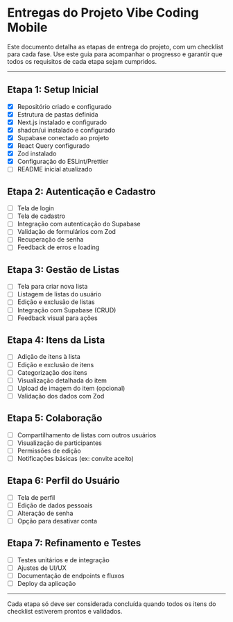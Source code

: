 # Entregas do Projeto Vibe Coding Mobile

Este documento detalha as etapas de entrega do projeto, com um checklist para cada fase. Use este guia para acompanhar o progresso e garantir que todos os requisitos de cada etapa sejam cumpridos.

---

## Etapa 1: Setup Inicial

- [x] Repositório criado e configurado
- [x] Estrutura de pastas definida
- [x] Next.js instalado e configurado
- [x] shadcn/ui instalado e configurado
- [x] Supabase conectado ao projeto
- [x] React Query configurado
- [x] Zod instalado
- [x] Configuração do ESLint/Prettier
- [ ] README inicial atualizado

## Etapa 2: Autenticação e Cadastro

- [ ] Tela de login
- [ ] Tela de cadastro
- [ ] Integração com autenticação do Supabase
- [ ] Validação de formulários com Zod
- [ ] Recuperação de senha
- [ ] Feedback de erros e loading

## Etapa 3: Gestão de Listas

- [ ] Tela para criar nova lista
- [ ] Listagem de listas do usuário
- [ ] Edição e exclusão de listas
- [ ] Integração com Supabase (CRUD)
- [ ] Feedback visual para ações

## Etapa 4: Itens da Lista

- [ ] Adição de itens à lista
- [ ] Edição e exclusão de itens
- [ ] Categorização dos itens
- [ ] Visualização detalhada do item
- [ ] Upload de imagem do item (opcional)
- [ ] Validação dos dados com Zod

## Etapa 5: Colaboração

- [ ] Compartilhamento de listas com outros usuários
- [ ] Visualização de participantes
- [ ] Permissões de edição
- [ ] Notificações básicas (ex: convite aceito)

## Etapa 6: Perfil do Usuário

- [ ] Tela de perfil
- [ ] Edição de dados pessoais
- [ ] Alteração de senha
- [ ] Opção para desativar conta

## Etapa 7: Refinamento e Testes

- [ ] Testes unitários e de integração
- [ ] Ajustes de UI/UX
- [ ] Documentação de endpoints e fluxos
- [ ] Deploy da aplicação

---

Cada etapa só deve ser considerada concluída quando todos os itens do checklist estiverem prontos e validados.
